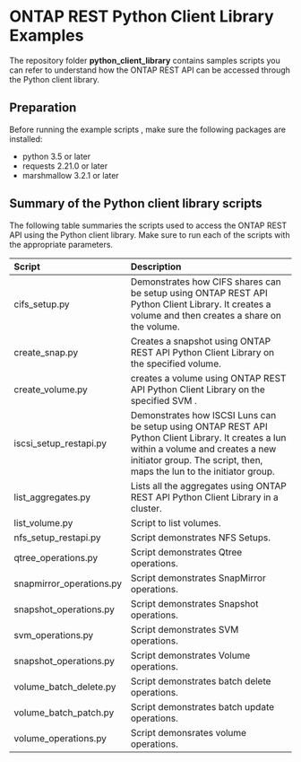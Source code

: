 # ONTAP REST Python Client Library Examples

The repository folder **python_client_library** contains samples scripts you can refer to understand how the ONTAP REST API can be accessed through the Python client library.

## Preparation

Before running the example scripts , make sure the following packages are installed:

* python 3.5 or later
* requests 2.21.0 or later
* marshmallow 3.2.1 or later

## Summary of the Python client library scripts

The following table summaries the scripts used to access the ONTAP REST API using the Python client library. Make sure to run each of the scripts with the appropriate parameters.

| Script                               | Description       |
|:------------------------------------|:-------------|
| cifs_setup.py  | Demonstrates how CIFS shares can be setup using ONTAP REST API Python Client Library. It creates a volume and then creates a share on the volume.   |
| create_snap.py  | Creates a snapshot using ONTAP REST API Python Client Library on the specified volume.  |
| create_volume.py  | creates a volume using ONTAP REST API Python Client Library on the specified SVM . |
| iscsi_setup_restapi.py  | Demonstrates how ISCSI Luns can be setup using ONTAP REST API Python Client Library. It creates a lun within a volume and creates a new initiator group. The script, then, maps the lun to the initiator group. |
| list_aggregates.py  | Lists all the aggregates using ONTAP REST API Python Client Library in a cluster. |
| list_volume.py   | Script to list volumes. |  
| nfs_setup_restapi.py   | Script demonstrates NFS Setups. |
| qtree_operations.py   | Script demonstrates Qtree operations. |
| snapmirror_operations.py   | Script demonstrates SnapMirror operations. |
| snapshot_operations.py    | Script demonstrates Snapshot operations. |
| svm_operations.py    | Script demonstrates SVM operations. |
| snapshot_operations.py    | Script demonstrates Volume operations. |
| volume_batch_delete.py    | Script demonstrates batch delete operations. |
| volume_batch_patch.py    | Script demonstrates batch update operations. |
| volume_operations.py    | Script demonsrates volume operations. |
